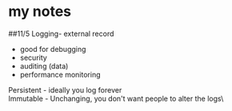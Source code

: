 # my notes
##11/5
Logging- external record
* good for debugging
* security
* auditing (data)
* performance monitoring

Persistent - ideally you log forever\
Immutable - Unchanging, you don't want people to alter the logs\
